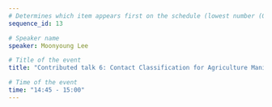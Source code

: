```yaml
---
# Determines which item appears first on the schedule (lowest number (0) appears first)
sequence_id: 13

# Speaker name
speaker: Moonyoung Lee

# Title of the event
title: "Contributed talk 6: Contact Classification for Agriculture Manipulation in Cluttered Canopies"

# Time of the event
time: "14:45 - 15:00"
---
```

